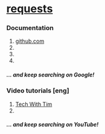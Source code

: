 # [requests](https://github.com/python-websockets/websockets)
### Documentation
1. [github.com](https://github.com/python-websockets/websockets)
2. []()
3. []()
4. []()
##### ... and keep searching on Google!
### Video tutorials [eng]
1. [Tech With Tim](https://www.youtube.com/watch?v=3QiPPX-KeSc)
2. []()
##### ... and keep searching on YouTube!